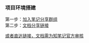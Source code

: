 ### 项目环境搭建
第一步：[加入笔记分享群组](https://www.wiz.cn/wapp/pages/applyJoinGroup?code=tvqujh)
<br>
第二步：[文档分享链接](https://www.wiz.cn/wapp/recent/2216af00-79a8-11ea-abd0-617258734de5?docGuid=aaa11a88-6573-4253-8471-f5e6daf80bc5&cmd=km%2C)

[或者直达链接，文档需为知笔记官方审核](https://274d6950.wiz03.com/wapp/pages/view/share/s/0DjmBg3sFh7F2ChxfR3bHE8d0aKCm91xO4nx2ZCc3J288GED)
